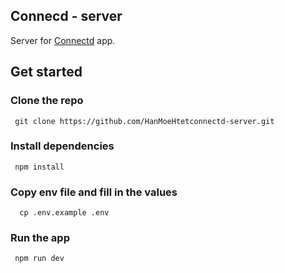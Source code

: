## Connecd - server

Server for [Connectd](https://github.com/HanMoeHtet/connectd) app.

## Get started

### Clone the repo

```
 git clone https://github.com/HanMoeHtetconnectd-server.git
```

### Install dependencies

```
 npm install
```

### Copy env file and fill in the values

```
  cp .env.example .env
```

###  Run the app

```
 npm run dev
```